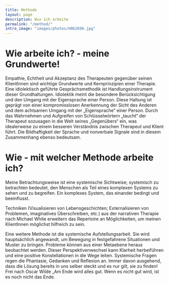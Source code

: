 ```yaml
---
title: Methode
layout: page
description: Wie ich arbeite
permalink: "/method/"
intro_image: "images/photos/H062696.jpg"
---
```


# Wie arbeite ich? - meine Grundwerte!

Empathie, Echtheit und Akzeptanz des Therapeuten gegenüber seinen KlientInnen sind wichtige Grundwerte und Kernprinzipien einer Therapie.
Eine idiolektisch geführte Gesprächsmethodik ist Handlungsinstrument dieser Grundhaltungen. Idiolektik meint die besondere Berücksichtigung und den Umgang mit der Eigensprache einer Person. Diese Haltung ist geprägt von einer kompromisslosen Anerkennung der Sicht des Anderen und dem achtsamen Umgang mit der „Eigensprache“ einer Person. Durch das Wahrnehmen und Aufgreifen von Schlüsselwörtern „taucht“ der Therapeut sozusagen in die Welt seines „Gegenübers“ ein, was idealerweise zu einem besseren Verständnis zwischen Therapeut und Klient führt. Die Bildhaftigkeit der Sprache und nonverbale Signale sind in diesem Zusammenhang ebenso bedeutsam.


# Wie - mit  welcher Methode arbeite ich?

Meine Betrachtungsweise ist eine systemische Sichtweise; systemisch zu betrachten bedeutet, den Menschen als  Teil eines komplexen Systems zu sehen und zu begreifen. Ein komplexes System, das einander bedingt und beeinflusst.

Techniken (Visualisieren von Lebensgeschichten; Externalisieren von Problemen, imaginatives Überschreiben, etc.) aus der narrativen Therapie nach Michael White erweitern das Repertoire an Möglichkeiten, um meinen KlientInnen möglichst hilfreich zu sein.

Eine weitere Methode ist die systemische Aufstellungsarbeit. Sie wird hauptsächlich angewandt, um Bewegung in festgefahrene Situationen und Muster zu bringen. Probleme können aus einer Metaebene heraus beobachtet  werden. Dieser Perspektivenwechsel kann Klarheit herbeiführen und eine positive Konstellationen in die Wege leiten. Systemische Fragen regen die Phantasie, Gedanken und Reflexion an. Immer davon ausgehend, dass die Lösung bereits in uns selber steckt und es nur gilt, sie zu finden! Frei nach Oscar Wilde „Am Ende wird alles gut. Wenn es nicht gut wird, ist es noch nicht das Ende.
